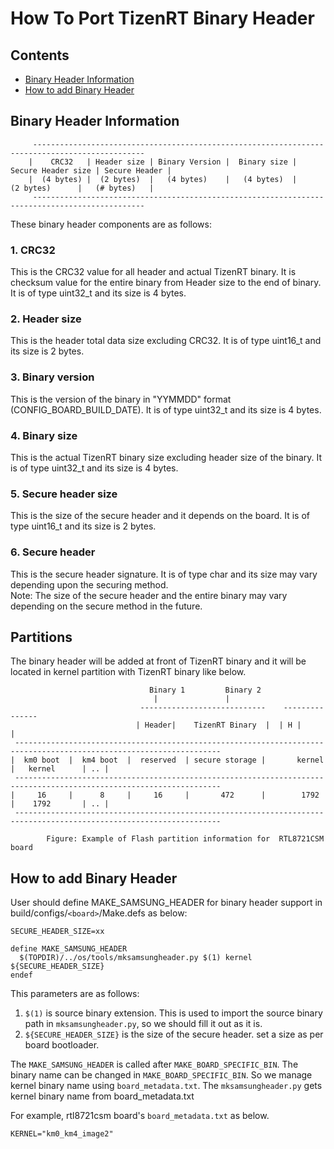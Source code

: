 # How To Port TizenRT Binary Header

## Contents
- [Binary Header Information](#binary-header-information)
- [How to add Binary Header](#how-to-add-binary-header)

## Binary Header Information

		 -----------------------------------------------------------------------------------------------
		|    CRC32   | Header size | Binary Version |  Binary size | Secure Header size | Secure Header |
		|  (4 bytes) |  (2 bytes)  |   (4 bytes)    |   (4 bytes)  |     (2 bytes)      |   (# bytes)   |
		 -----------------------------------------------------------------------------------------------

These binary header components are as follows:

### 1. CRC32
This is the CRC32 value for all header and actual TizenRT binary. It is checksum value for the entire binary from Header size to the end of binary. It is of type uint32_t and its size is 4 bytes.

### 2. Header size
This is the header total data size excluding CRC32. It is of type uint16_t and its size is 2 bytes.

### 3. Binary version
This is the version of the binary in "YYMMDD" format (CONFIG_BOARD_BUILD_DATE). It is of type uint32_t and its size is 4 bytes.

### 4. Binary size
This is the actual TizenRT binary size excluding header size of the binary. It is of type uint32_t and its size is 4 bytes.

### 5. Secure header size
This is the size of the secure header and it depends on the board. It is of type uint16_t and its size is 2 bytes.

### 6. Secure header
This is the secure header signature. It is of type char and its size may vary depending upon the securing method.  
Note: The size of the secure header and the entire binary may vary depending on the secure method in the future.

## Partitions

The binary header will be added at front of TizenRT binary and it will be located in kernel partition with TizenRT binary like below.

								   Binary 1			Binary 2
									|			    |
								 ----------------------------	 ---------------
								| Header|    TizenRT Binary  |	| H |		|
	 --------------------------------------------------------------------------------------------------------------------
	|  km0 boot  |  km4 boot  |  reserved  | secure storage |	    kernel		|	kernel		| .. |
	 --------------------------------------------------------------------------------------------------------------------
	|     16     |	    8     |     16     |       472      |	     1792		|	 1792		| .. |
	 --------------------------------------------------------------------------------------------------------------------

			Figure: Example of Flash partition information for  RTL8721CSM board


## How to add Binary Header

User should define MAKE_SAMSUNG_HEADER for binary header support in build/configs/`<board>`/Make.defs as below:

```
SECURE_HEADER_SIZE=xx

define MAKE_SAMSUNG_HEADER
  $(TOPDIR)/../os/tools/mksamsungheader.py $(1) kernel ${SECURE_HEADER_SIZE}
endef
```
This parameters are as follows:

1. `$(1)` is source binary extension. This is used to import the source binary path in `mksamsungheader.py`, so we should fill it out as it is.
2. `${SECURE_HEADER_SIZE}` is the size of the secure header. set a size as per board bootloader.


The `MAKE_SAMSUNG_HEADER` is called after `MAKE_BOARD_SPECIFIC_BIN`. The binary name can be changed in `MAKE_BOARD_SPECIFIC_BIN`. So we manage kernel binary name using `board_metadata.txt`. The `mksamsungheader.py` gets kernel binary name from board_metadata.txt

For example, rtl8721csm board's `board_metadata.txt` as below.
```
KERNEL="km0_km4_image2"
```
